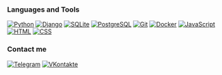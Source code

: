 ### Languages and Tools
[![Python](https://img.shields.io/badge/Python-30363d?style=flat-square&logo=Python&logoColor=3b77a8)](https://www.python.org/)
[![Django](https://img.shields.io/badge/Django-30363d?style=flat-square&logo=Django&logoColor=2ba977)](https://www.djangoproject.com/)
[![SQLite](https://img.shields.io/badge/SQLite-30363d?style=flat-square&logo=SQLite&logoColor=00758f)](https://sqlite.org/index.html)
[![PostgreSQL](https://img.shields.io/badge/PostgreSQL-30363d?style=flat-square&logo=PostgreSQL&logoColor=336791)](https://www.postgresql.org/)
[![Git](https://img.shields.io/badge/Git-30363d?style=flat-square&logo=Git&logoColor=f05133)](https://git-scm.com/)
[![Docker](https://img.shields.io/badge/Docker-30363d?style=flat-square&logo=Docker&logoColor=2496ed)](https://www.docker.com/)
[![JavaScript](https://img.shields.io/badge/JavaScript-30363d?style=flat-square&logo=JavaScript&logoColor=f7df1e)](http://www.ecma-international.org/publications-and-standards/standards/ecma-262/)
[![HTML](https://img.shields.io/badge/HTML-30363d?style=flat-square&logo=HTML5&logoColor=e44d26)](https://html.spec.whatwg.org/multipage/)
[![CSS](https://img.shields.io/badge/CSS-30363d?style=flat-square&logo=CSS3&logoColor=2965f1)](https://www.w3.org/Style/CSS/)

### Contact me
[![Telegram](https://img.shields.io/badge/Telegram-30363d?style=flat-square&logo=Telegram&logoColor=30a8db)](https://t.me/steqaa)
[![VKontakte](https://img.shields.io/badge/VK-30363d?style=flat-square&logo=VK&logoColor=0077ff)](https://vk.com/steqaa)
